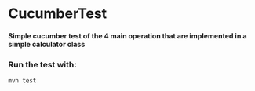 # CucumberTest
 
#### Simple cucumber test of the 4 main operation that are implemented in a simple calculator class

### Run the test with:

`mvn test`
